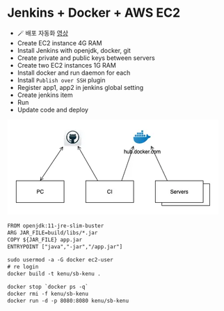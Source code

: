 # Jenkins + Docker + AWS EC2
- 🪄 배포 자동화 [영상](https://youtube.com/playlist?list=PLDMPhWe3Cfpbgb2AepypBzWuuKy7-tw6q)
- Create EC2 instance 4G RAM
- Install Jenkins with openjdk, docker, git
- Create private and public keys between servers
- Create two EC2 instances 1G RAM
- Install docker and run daemon for each
- Install `Publish over SSH` plugin
- Register app1, app2 in jenkins global setting
- Create jenkins item
- Run
- Update code and deploy

<img src="images/jenkins-docker.webp" alt="jenkins docker" />

```
FROM openjdk:11-jre-slim-buster
ARG JAR_FILE=build/libs/*.jar
COPY ${JAR_FILE} app.jar
ENTRYPOINT ["java","-jar","/app.jar"]
```

```
sudo usermod -a -G docker ec2-user
# re login
docker build -t kenu/sb-kenu .
```

```
docker stop `docker ps -q`
docker rmi -f kenu/sb-kenu
docker run -d -p 8080:8080 kenu/sb-kenu
```
